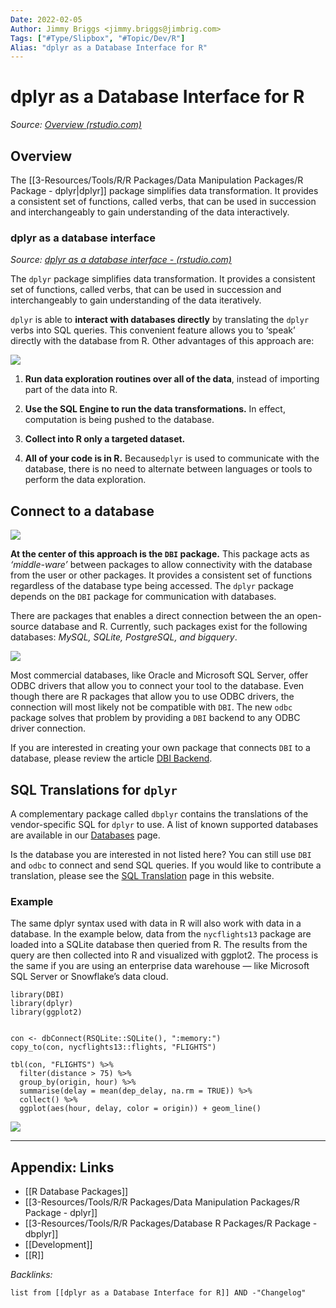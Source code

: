 ```yaml
---
Date: 2022-02-05
Author: Jimmy Briggs <jimmy.briggs@jimbrig.com>
Tags: ["#Type/Slipbox", "#Topic/Dev/R"]
Alias: "dplyr as a Database Interface for R"
---
```


# dplyr as a Database Interface for R

*Source: [Overview (rstudio.com)](https://db.rstudio.com/getting-started/overview)*

## Overview

The [[3-Resources/Tools/R/R Packages/Data Manipulation Packages/R Package - dplyr|dplyr]] package simplifies data transformation. It provides a consistent set of functions, called verbs, that can be used in succession and interchangeably to gain understanding of the data interactively.

### **dplyr** as a database interface

*Source: [dplyr as a database interface - (rstudio.com)](https://db.rstudio.com/getting-started/overview#dplyr-as-a-database-interface)*

The `dplyr` package simplifies data transformation. It provides a consistent set of functions, called verbs, that can be used in succession and interchangeably to gain understanding of the data iteratively.

`dplyr` is able to **interact with databases directly** by translating the `dplyr` verbs into SQL queries. This convenient feature allows you to ‘speak’ directly with the database from R. Other advantages of this approach are:

![](https://db.rstudio.com/homepage/interact.png)

1.  **Run data exploration routines over all of the data**, instead of importing part of the data into R.
    
2.  **Use the SQL Engine to run the data transformations.** In effect, computation is being pushed to the database.
    
3.  **Collect into R only a targeted dataset.**
    
4.  **All of your code is in R.** Because`dplyr` is used to communicate with the database, there is no need to alternate between languages or tools to perform the data exploration.
    

## **Connect to a database**

![](https://db.rstudio.com/homepage/open-source.png)

**At the center of this approach is the `DBI` package.** This package acts as _‘middle-ware’_ between packages to allow connectivity with the database from the user or other packages. It provides a consistent set of functions regardless of the database type being accessed. The `dplyr` package depends on the `DBI` package for communication with databases.

There are packages that enables a direct connection between the an open-source database and R. Currently, such packages exist for the following databases: _MySQL, SQLite, PostgreSQL, and bigquery_.

![](https://db.rstudio.com/homepage/commercial.png)

Most commercial databases, like Oracle and Microsoft SQL Server, offer ODBC drivers that allow you to connect your tool to the database. Even though there are R packages that allow you to use ODBC drivers, the connection will most likely not be compatible with `DBI`. The new `odbc` package solves that problem by providing a `DBI` backend to any ODBC driver connection.

If you are interested in creating your own package that connects `DBI` to a database, please review the article [DBI Backend](https://db.rstudio.com/getting-started/backend).

## SQL Translations for `dplyr`

A complementary package called `dbplyr` contains the translations of the vendor-specific SQL for `dplyr` to use. A list of known supported databases are available in our [Databases](https://db.rstudio.com/databases) page.

Is the database you are interested in not listed here? You can still use `DBI` and `odbc` to connect and send SQL queries. If you would like to contribute a translation, please see the [SQL Translation](https://db.rstudio.com/getting-started/translation) page in this website.

### Example

The same dplyr syntax used with data in R will also work with data in a database. In the example below, data from the `nycflights13` package are loaded into a SQLite database then queried from R. The results from the query are then collected into R and visualized with ggplot2. The process is the same if you are using an enterprise data warehouse — like Microsoft SQL Server or Snowflake’s data cloud.

```
library(DBI)
library(dplyr)
library(ggplot2)


con <- dbConnect(RSQLite::SQLite(), ":memory:")
copy_to(con, nycflights13::flights, "FLIGHTS")

tbl(con, "FLIGHTS") %>%
  filter(distance > 75) %>%
  group_by(origin, hour) %>%
  summarise(delay = mean(dep_delay, na.rm = TRUE)) %>%
  collect() %>%
  ggplot(aes(hour, delay, color = origin)) + geom_line()
```

![](https://db.rstudio.com/homepage/snowflake-flights.png)

***

## Appendix: Links

- [[R Database Packages]]
- [[3-Resources/Tools/R/R Packages/Data Manipulation Packages/R Package - dplyr]]
- [[3-Resources/Tools/R/R Packages/Database R Packages/R Package - dbplyr]]
- [[Development]]
- [[R]]


*Backlinks:*

```dataview
list from [[dplyr as a Database Interface for R]] AND -"Changelog"
```